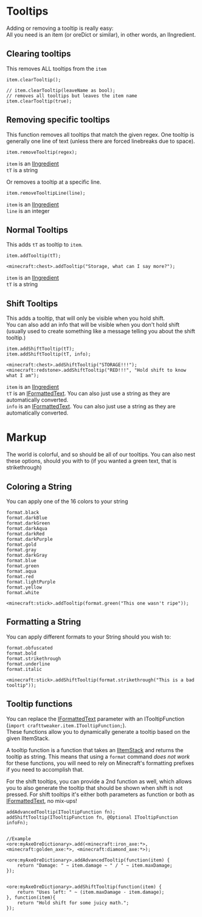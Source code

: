 # Tooltips

Adding or removing a tooltip is really easy:  
All you need is an item (or oreDict or similar), in other words, an IIngredient.

## Clearing tooltips
This removes ALL tooltips from the `item`
```zenscript
item.clearTooltip();

// item.clearTooltip(leaveName as bool);
// removes all tooltips but leaves the item name
item.clearTooltip(true);
```

## Removing specific tooltips
This function removes all tooltips that match the given regex.
One tooltip is generally one line of text (unless there are forced linebreaks due to space).
```zenscript
item.removeTooltip(regex);
```
`item` is an [IIngredient](/Vanilla/Variable_Types/IIngredient/)  
`tT` is a string

Or removes a tooltip at a specific line.
```zenscript
item.removeTooltipLine(line);
```
`item` is an [IIngredient](/Vanilla/Variable_Types/IIngredient/)  
`line` is an integer


## Normal Tooltips
This adds `tT` as tooltip to `item`.
```zenscript
item.addTooltip(tT);

<minecraft:chest>.addTooltip("Storage, what can I say more?");
```
`item` is an [IIngredient](/Vanilla/Variable_Types/IIngredient/)  
`tT` is a string

## Shift Tooltips
This adds a tooltip, that will only be visible when you hold shift.  
You can also add an info that will be visible when you don't hold shift (usually used to create something like a message telling you about the shift tooltip.)

```zenscript
item.addShiftTooltip(tT);
item.addShiftTooltip(tT, info);

<minecraft:chest>.addShiftTooltip("STORAGE!!!");
<minecraft:redstone>.addShiftTooltip("RED!!!", "Hold shift to know what I am");
```
`item` is an [IIngredient](/Vanilla/Variable_Types/IIngredient/)  
`tT` is an [IFormattedText](/Vanilla/Utils/IFormattedText/). You can also just use a string as they are automatically converted.  
`info` is an [IFormattedText](/Vanilla/Utils/IFormattedText/). You can also just use a string as they are automatically converted.  


# Markup
The world is colorful, and so should be all of our tooltips.
You can also nest these options, should you with to (if you wanted a green text, that is strikethrough)

## Coloring a String

You can apply one of the 16 colors to your string
```zenscript
format.black
format.darkBlue
format.darkGreen
format.darkAqua
format.darkRed
format.darkPurple
format.gold
format.gray
format.darkGray
format.blue
format.green
format.aqua
format.red
format.lightPurple
format.yellow
format.white
```

```zenscript
<minecraft:stick>.addTooltip(format.green("This one wasn't ripe"));
```

## Formatting a String
You can apply different formats to your String should you wish to:
```zenscript
format.obfuscated
format.bold
format.strikethrough
format.underline
format.italic
```

```zenscript
<minecraft:stick>.addShiftTooltip(format.strikethrough("This is a bad tooltip"));
```


## Tooltip functions
You can replace the [IFormattedText](/Vanilla/Utils/IFormattedText/) parameter with an ITooltipFunction (`import crafttweaker.item.ITooltipFunction;`).  
These functions allow you to dynamically generate a tooltip based on the given IItemStack.

A tooltip function is a function that takes an [IItemStack](/Vanilla/Items/IItemStack/) and returns the tooltip as string.
This means that using a `format` command _does not work_ for these functions, you will need to rely on Minecraft's formatting prefixes if you need to accomplish that.

For the shift tooltips, you can provide a 2nd function as well, which allows you to also generate the tooltip that should be shown when shift is not pressed.
For shift tooltips it's either both parameters as function or both as [IFormattedText](/Vanilla/Utils/IFormattedText/), no mix-ups!

```zenscript
addAdvancedTooltip(ITooltipFunction fn);
addShiftTooltip(ITooltipFunction fn, @Optional ITooltipFunction infoFn);


//Example
<ore:myAxeOreDictionary>.add(<minecraft:iron_axe:*>, <minecraft:golden_axe:*>, <minecraft:diamond_axe:*>);

<ore:myAxeOreDictionary>.addAdvancedTooltip(function(item) {   
    return "Damage: " ~ item.damage ~ " / " ~ item.maxDamage;
});


<ore:myAxeOreDictionary>.addShiftTooltip(function(item) {    
    return "Uses left: " ~ (item.maxDamage - item.damage);
}, function(item){
    return "Hold shift for some juicy math.";
});
```
